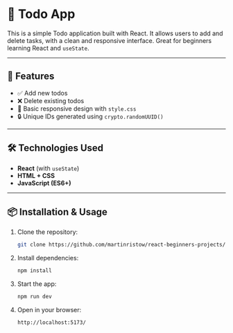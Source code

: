 # 📝 Todo App

This is a simple Todo application built with React. It allows users to add and delete tasks, with a clean and responsive
interface. Great for beginners learning React and `useState`.

---

## 🚀 Features

- ✅ Add new todos
- ❌ Delete existing todos
- 🎨 Basic responsive design with `style.css`
- 🔒 Unique IDs generated using `crypto.randomUUID()`

---

## 🛠️ Technologies Used

- **React** (with `useState`)
- **HTML + CSS**
- **JavaScript (ES6+)**

---

## 📦 Installation & Usage

1. Clone the repository:
   ```bash
   git clone https://github.com/martinristow/react-beginners-projects/tree/main/Counter

2. Install dependencies:
    ```bash
   npm install

3. Start the app:
    ```bash
   npm run dev

4. Open in your browser:
    ```bash
   http://localhost:5173/